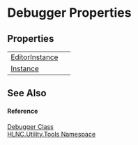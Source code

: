 # Debugger Properties




## Properties
<table>
<tr>
<td><a href="P_HLNC_Utility_Tools_Debugger_EditorInstance">EditorInstance</a></td>
<td> </td></tr>
<tr>
<td><a href="P_HLNC_Utility_Tools_Debugger_Instance">Instance</a></td>
<td> </td></tr>
</table>

## See Also


#### Reference
<a href="T_HLNC_Utility_Tools_Debugger">Debugger Class</a>  
<a href="N_HLNC_Utility_Tools">HLNC.Utility.Tools Namespace</a>  
